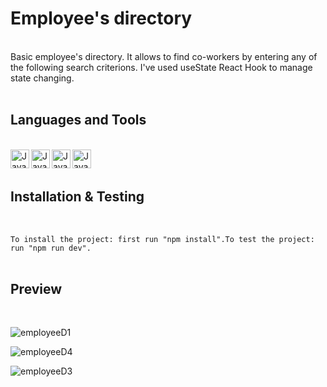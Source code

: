 # Employee's directory
<br/>
Basic employee's directory. It allows to find co-workers by entering any of the following search criterions. I've used useState React Hook to manage state changing.
<br/>
<br/>


## Languages and Tools
<br/>

<div>
<img align="left" alt="Javascript" width="30px" style="padding right:20px;" src="https://cdn.jsdelivr.net/gh/devicons/devicon@latest/icons/javascript/javascript-original.svg">  

<img align="left" alt="Javascript" width="30px" style="padding right:20px;" src="https://cdn.jsdelivr.net/gh/devicons/devicon@latest/icons/css3/css3-original-wordmark.svg"> 

<img align="left" alt="Javascript" width="30px" style="padding right:400px;" src="https://cdn.jsdelivr.net/gh/devicons/devicon@latest/icons/html5/html5-plain-wordmark.svg"> 

<img align="left" alt="Javascript" width="30px" style="padding right:400px;" src="https://cdn.jsdelivr.net/gh/devicons/devicon@latest/icons/react/react-original-wordmark.svg">  
</div> 
<br/>
<br/>

## Installation & Testing
<br/>

`To install the project: first run "npm install".To test the project: run "npm run dev".`
<br/>
<br/>

## Preview
<br/>

![employeeD1](https://github.com/user-attachments/assets/748ea2e3-469f-43c9-bd51-499344d57dba)

![employeeD4](https://github.com/user-attachments/assets/9de827cc-d3f0-4f00-89e9-e7955c4bfbad)

![employeeD3](https://github.com/user-attachments/assets/a0b87642-c3d5-4d83-8801-6cbfecb035f4)



